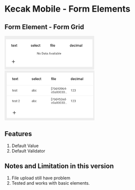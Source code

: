 # Kecak Mobile - Form Elements #

## Form Element - Form Grid ##

<img src="https://raw.githubusercontent.com/kinnara-digital-studio/kecak-workflow/master/docs/assets/mobile-form-elements/formgrid/formgrid.png" alt="Form Grid" />


<img src="https://raw.githubusercontent.com/kinnara-digital-studio/kecak-workflow/master/docs/assets/mobile-form-elements/formgrid/formgrid_result.png" alt="Form Grid Result" />

## Features

1. Default Value
2. Default Validator


## Notes and Limitation in this version
1. File upload still have problem
2. Tested and works with basic elements.